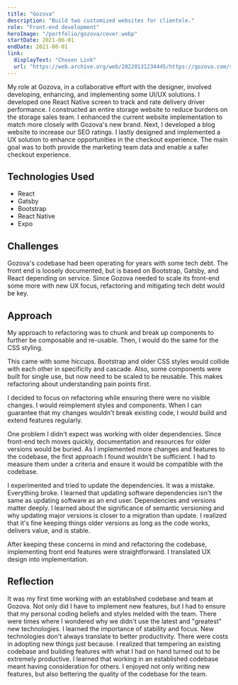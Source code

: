 ```yaml
---
title: "Gozova"
description: "Build two customized websites for clientele."
role: "Front-end development"
heroImage: "/portfolio/gozova/cover.webp"
startDate: 2021-06-01
endDate: 2021-08-01
link:
  displayText: "Chosen Link"
  url: "https://web.archive.org/web/20220131234445/https://gozova.com/storage/"
---
```


My role at Gozova, in a collaborative effort with the designer, involved developing, enhancing, and implementing some UI/UX solutions. I developed one React Native screen to track and rate delivery driver performance. I constructed an entire storage website to reduce burdens on the storage sales team. I enhanced the current website implementation to match more closely with Gozova's new brand. Next, I developed a blog website to increase our SEO ratings. I lastly designed and implemented a UX solution to enhance opportunities in the checkout experience. The main goal was to both provide the marketing team data and enable a safer checkout experience.

## Technologies Used

- React
- Gatsby
- Bootstrap
- React Native
- Expo

## Challenges

Gozova's codebase had been operating for years with some tech debt. The front end is loosely documented, but is based on Bootstrap, Gatsby, and React depending on service. Since Gozova needed to scale its front-end some more with new UX focus, refactoring and mitigating tech debt would be key.

## Approach

My approach to refactoring was to chunk and break up components to further be composable and re-usable. Then, I would do the same for the CSS styling.

This came with some hiccups. Bootstrap and older CSS styles would collide with each other in specificity and cascade. Also, some components were built for single use, but now need to be scaled to be reusable. This makes refactoring about understanding pain points first.

I decided to focus on refactoring while ensuring there were no visible changes. I would reimplement styles and components. When I can guarantee that my changes wouldn't break existing code, I would build and extend features regularly.

One problem I didn't expect was working with older dependencies. Since front-end tech moves quickly, documentation and resources for older versions would be buried. As I implemented more changes and features to the codebase, the first approach I found wouldn't be sufficient. I had to measure them under a criteria and ensure it would be compatible with the codebase.

I experimented and tried to update the dependencies. It was a mistake. Everything broke. I learned that updating software dependencies isn't the same as updating software as an end user. Dependencies and versions matter deeply. I learned about the significance of semantic versioning and why updating major versions is closer to a migration than update. I realized that it's fine keeping things older versions as long as the code works, delivers value, and is stable.

After keeping these concerns in mind and refactoring the codebase, implementing front end features were straightforward. I translated UX design into implementation.

## Reflection

It was my first time working with an established codebase and team at Gozova. Not only did I have to implement new features, but I had to ensure that my personal coding beliefs and styles melded with the team. There were times where I wondered why we didn't use the latest and "greatest" new technologies. I learned the importance of stability and focus. New technologies don't always translate to better productivity. There were costs in adopting new things just because. I realized that tempering an existing codebase and building features with what I had on hand turned out to be extremely productive. I learned that working in an established codebase meant having consideration for others. I enjoyed not only writing new features, but also bettering the quality of the codebase for the team.
